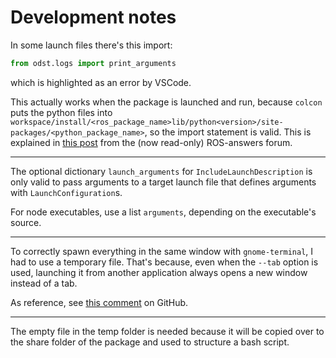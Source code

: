 # Development notes
In some launch files there's this import:
```python
from odst.logs import print_arguments
```
which is highlighted as an error by VSCode.

This actually works when the package is launched and run, because `colcon` puts the python files into `workspace/install/<ros_package_name>lib/python<version>/site-packages/<python_package_name>`, so the import statement is valid.
This is explained in [this post](https://answers.ros.org/question/367793/including-a-python-module-in-a-ros2-package/) from the (now read-only) ROS-answers forum.

---
The optional dictionary `launch_arguments` for `IncludeLaunchDescription` is only valid to pass arguments to a target launch file that defines arguments with `LaunchConfiguration`s.

For node executables, use a list `arguments`, depending on the executable's source.

---
To correctly spawn everything in the same window with `gnome-terminal`, I had to use a temporary file. That's because, even when the `--tab` option is used, launching it from another application always opens a new window instead of a tab.

As reference, see [this comment](https://github.com/GNS3/gns3-gui/issues/3449#issuecomment-1532133451) on GitHub.

---
The empty file in the temp folder is needed because it will be copied over to the share folder of the package and used to structure a bash script.
